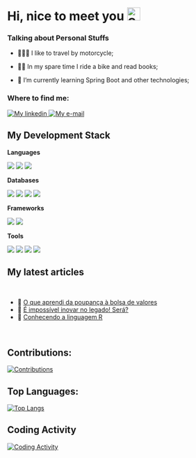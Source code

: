 # Hi, nice to meet you <img width="30" src="https://emojis.slackmojis.com/emojis/images/1531849430/4246/blob-sunglasses.gif?1531849430" alt="Sunglasses emoji" />

### Talking about Personal Stuffs

- 👩🏻‍🚀 I like to travel by motorcycle;

- 👩🏻‍ In my spare time I ride a bike and read books;

- 🌱 I’m currently learning Spring Boot and other technologies; 


### Where to find me:

<a href="https://www.linkedin.com/in/sartorileonardo/">
  <img alt="My linkedin" src="https://img.shields.io/badge/LinkedIn-0077B5?style=for-the-badge&logo=linkedin&logoColor=white" />
</a>

<a href="mailto:leonardosartorigt4@gmail.com">
  <img alt="My e-mail"  src="https://img.shields.io/badge/Gmail-D14836?style=for-the-badge&logo=gmail&logoColor=white" />
</a>

## My Development Stack

**Languages**

<img src="https://img.shields.io/badge/Java-ED8B00?style=for-the-badge&logo=java&logoColor=white" />
<img src="https://img.shields.io/badge/JavaScript-323330?style=for-the-badge&logo=javascript&logoColor=F7DF1E" />
<img src="https://img.shields.io/badge/TypeScript-007ACC?style=for-the-badge&logo=typescript&logoColor=white" />

**Databases**

<img src="https://img.shields.io/badge/MySQL-00000F?style=for-the-badge&logo=mysql&logoColor=white" />
<img src="https://img.shields.io/badge/PostgreSQL-316192?style=for-the-badge&logo=postgresql&logoColor=white" />
<img src="https://img.shields.io/badge/Microsoft%20SQL%20Server-CC2927?style=for-the-badge&logo=microsoft%20sql%20server&logoColor=white" />
<img src="https://img.shields.io/badge/MongoDB-white?style=for-the-badge&logo=mongodb&logoColor=4EA94B" />

**Frameworks**

<img src="https://img.shields.io/badge/Spring_Boot-F2F4F9?style=for-the-badge&logo=spring-boot" />
<img src="https://img.shields.io/badge/Angular-DD0031?style=for-the-badge&logo=angular&logoColor=white" />

**Tools**

<img src="https://img.shields.io/badge/Git-F05032?style=for-the-badge&logo=git&logoColor=white"/>
<img src="https://img.shields.io/badge/Postman-FF6C37?style=for-the-badge&logo=Postman&logoColor=white"/>
<img src="https://img.shields.io/badge/Docker-2CA5E0?style=for-the-badge&logo=docker&logoColor=white"/>
<img src="https://img.shields.io/badge/Apache_Kafka-231F20?style=for-the-badge&logo=apache-kafka&logoColor=white"/>


## My latest articles

<br/>

- 📌 [O que aprendi da poupança à bolsa de valores](https://www.linkedin.com/pulse/o-que-aprendi-da-poupan%C3%A7a-%C3%A0-bolsa-de-valores-leonardo-sartori/)<br />
- 📌 [É impossível inovar no legado! Será?](https://www.linkedin.com/pulse/%C3%A9-imposs%C3%ADvel-inovar-legado-ser%C3%A1-leonardo-sartori/)
- 📌 [Conhecendo a linguagem R](https://www.linkedin.com/pulse/conhecendo-linguagem-r-leonardo-sartori/)

<br/>

## Contributions:
[![Contributions](https://github-readme-streak-stats.herokuapp.com?user=sartorileonardo&theme=dark&date_format=M%20j%5B%2C%20Y%5D)](https://github.com/anuraghazra/github-readme-stats)

## Top Languages:
[![Top Langs](https://github-readme-stats.vercel.app/api/top-langs/?username=sartorileonardo&langs_count=5&include_all_commits&count_private=true&theme=dark)](https://github.com/anuraghazra/github-readme-stats)

## Coding Activity
[![Coding Activity](https://github-readme-stats.vercel.app/api?username=sartorileonardo&langs_count=5&include_all_commits&count_private=true&theme=dark)](https://github.com/anuraghazra/github-readme-stats)


